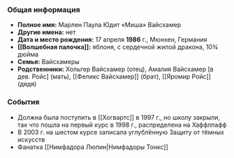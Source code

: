 ### Общая информация
- **Полное имя:** Марлен Паула Юдит «Миша» Вайсхамер
- **Другие имена:** нет
- **Дата и место рождения:** 17 апреля **1986** г., Мюнхен, Германия
- **[[Волшебная палочка]]:** яблоня, с сердечной жилой дракона, 10¾ дюйма
- **Семья:** Вайсхамеры
- **Родственники:** Хольгер Вайсхамер (отец), Амалия Вайсхамер [в дев. Ройс] (мать), [[Феликс Вайсхамер]] (брат), [[Яромир Ройс]] (дядя)

### События
- Должна была поступить в [[Хогвартс]] в 1997 г., но школу закрыли, так что пошла на первый курс в 1998 г., распределена на Хаффлпафф
- В 2003 г. на шестом курсе записала углублённую Защиту от тёмных искусств
- Фанатка [[Нимфадора Люпин|Нимфадоры Тонкс]]
